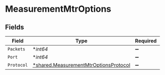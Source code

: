 # MeasurementMtrOptions


## Fields

| Field                                                                                                | Type                                                                                                 | Required                                                                                             | Description                                                                                          |
| ---------------------------------------------------------------------------------------------------- | ---------------------------------------------------------------------------------------------------- | ---------------------------------------------------------------------------------------------------- | ---------------------------------------------------------------------------------------------------- |
| `Packets`                                                                                            | **int64*                                                                                             | :heavy_minus_sign:                                                                                   | N/A                                                                                                  |
| `Port`                                                                                               | **int64*                                                                                             | :heavy_minus_sign:                                                                                   | N/A                                                                                                  |
| `Protocol`                                                                                           | [*shared.MeasurementMtrOptionsProtocol](../../../pkg/models/shared/measurementmtroptionsprotocol.md) | :heavy_minus_sign:                                                                                   | N/A                                                                                                  |